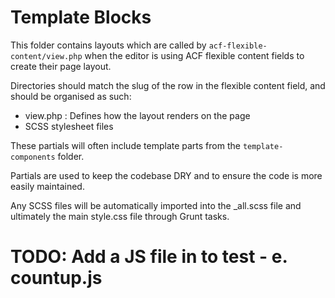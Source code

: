 # Template Blocks

This folder contains layouts which are called by `acf-flexible-content/view.php` when the editor is using ACF flexible content fields to create their page layout.

Directories should match the slug of the row in the flexible content field, and should be organised as such:

- view.php : Defines how the layout renders on the page
- SCSS stylesheet files

These partials will often include template parts from the `template-components` folder.

Partials are used to keep the codebase DRY and to ensure the code is more easily maintained.

Any SCSS files will be automatically imported into the _all.scss file and ultimately the main style.css file through Grunt tasks.


# TODO: Add a JS file in to test - e. countup.js
